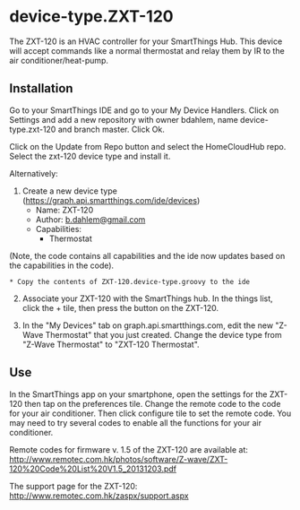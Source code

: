 device-type.ZXT-120
==========================

The ZXT-120 is an HVAC controller for your SmartThings Hub.  This device will accept commands like a normal thermostat and relay them by IR to the air conditioner/heat-pump.

## Installation

Go to your SmartThings IDE and go to your My Device Handlers. Click on Settings and add a new repository with owner bdahlem, name device-type.zxt-120 and branch master. Click Ok.

Click on the Update from Repo button and select the HomeCloudHub repo. Select the zxt-120 device type and install it.

Alternatively:

1. Create a new device type (https://graph.api.smartthings.com/ide/devices)
    * Name: ZXT-120
    * Author: b.dahlem@gmail.com
    * Capabilities:
        * Thermostat

(Note, the code contains all capabilities and the ide now updates based on the capabilities in the code).

    * Copy the contents of ZXT-120.device-type.groovy to the ide

2. Associate your ZXT-120 with the SmartThings hub.  In the things list, click the + tile, then press the button on the ZXT-120.

3. In the "My Devices" tab on graph.api.smartthings.com, edit the new "Z-Wave Thermostat" that you just created.  Change the device type from "Z-Wave Thermostat" to "ZXT-120 Thermostat".


## Use
In the SmartThings app on your smartphone, open the settings for the ZXT-120 then tap on the preferences tile.  Change the remote code to the code for your air conditioner.  Then click configure tile to set the remote code.  You may need to try several codes to enable all the functions for your air conditioner.

Remote codes for firmware v. 1.5 of the ZXT-120 are available at: 
http://www.remotec.com.hk/photos/software/Z-wave/ZXT-120%20Code%20List%20V1.5_20131203.pdf

The support page for the ZXT-120:
http://www.remotec.com.hk/zaspx/support.aspx
